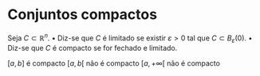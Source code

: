 
# Conjuntos compactos

Seja $C \subset \mathbb R^n$.
$\bullet$ Diz-se que $C$ é limitado se existir $ε > 0$ tal que $C ⊂ B_ε (0)$.
$\bullet$ Diz-se que $C$ é compacto se for fechado e limitado.

$[a,b]$ é compacto
$[a,b[$ não é compacto
$[a,+\infty[$ não é compacto